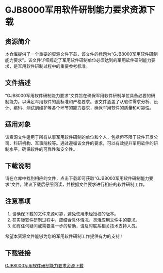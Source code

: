 # GJB8000军用软件研制能力要求资源下载

## 资源简介

本仓库提供了一个重要的资源文件下载，该文件的标题为“GJB8000军用软件研制能力要求”。该文件详细规定了军用软件研制单位必须达到的军用软件研制能力要求，是军用软件研制过程中的重要参考标准。

## 文件描述

“GJB8000军用软件研制能力要求”文件旨在确保军用软件研制单位具备必要的研制能力，以满足军用软件的高标准和严格要求。该文件涵盖了从软件需求分析、设计、编码、测试到维护等各个环节的能力要求，确保军用软件的质量和可靠性。

## 适用对象

该资源文件适用于所有从事军用软件研制的单位和个人，包括但不限于软件开发公司、科研机构、军事院校等。通过遵循该文件的要求，可以有效提升军用软件的研制水平，确保软件的可靠性和安全性。

## 下载说明

请在仓库中找到相应的文件，点击下载即可获取“GJB8000军用软件研制能力要求”文件。建议下载后仔细阅读，并根据文件要求进行相应的软件研制工作。

## 注意事项

1. 请确保下载的文件来源可靠，避免使用未经授权的版本。
2. 在实际软件研制过程中，应结合具体情况，灵活应用文件中的要求。
3. 如有任何疑问或需要进一步的帮助，请及时联系相关技术支持人员。

希望本资源文件能够为您的军用软件研制工作提供有力的支持！

## 下载链接

[GJB8000军用软件研制能力要求资源下载](https://pan.quark.cn/s/7f7fff52a232)